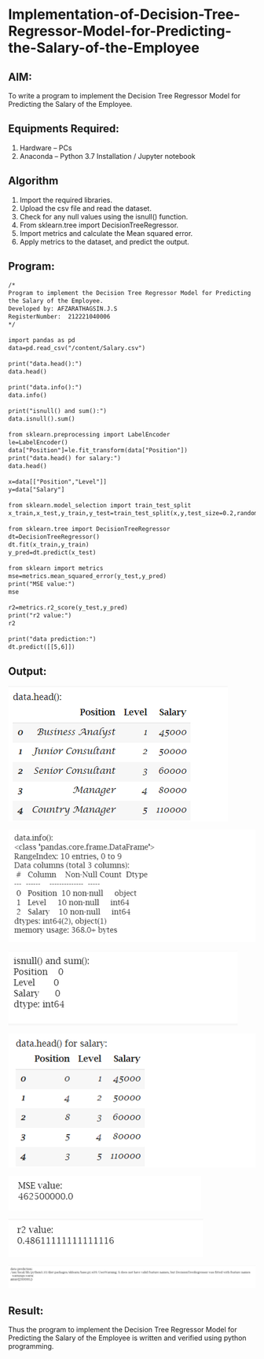 # Implementation-of-Decision-Tree-Regressor-Model-for-Predicting-the-Salary-of-the-Employee

## AIM:
To write a program to implement the Decision Tree Regressor Model for Predicting the Salary of the Employee.

## Equipments Required:
1. Hardware – PCs
2. Anaconda – Python 3.7 Installation / Jupyter notebook

## Algorithm
1. Import the required libraries.
2. Upload the csv file and read the dataset.
3. Check for any null values using the isnull() function.
4. From sklearn.tree import DecisionTreeRegressor.
5. Import metrics and calculate the Mean squared error.
6. Apply metrics to the dataset, and predict the output.


## Program:
```
/*
Program to implement the Decision Tree Regressor Model for Predicting the Salary of the Employee.
Developed by: AFZARATHAGSIN.J.S
RegisterNumber:  212221040006
*/

import pandas as pd
data=pd.read_csv("/content/Salary.csv")

print("data.head():")
data.head()

print("data.info():")
data.info()

print("isnull() and sum():")
data.isnull().sum()

from sklearn.preprocessing import LabelEncoder
le=LabelEncoder()
data["Position"]=le.fit_transform(data["Position"])
print("data.head() for salary:")
data.head()

x=data[["Position","Level"]]
y=data["Salary"]

from sklearn.model_selection import train_test_split
x_train,x_test,y_train,y_test=train_test_split(x,y,test_size=0.2,random_state=2)

from sklearn.tree import DecisionTreeRegressor
dt=DecisionTreeRegressor()
dt.fit(x_train,y_train)
y_pred=dt.predict(x_test)

from sklearn import metrics
mse=metrics.mean_squared_error(y_test,y_pred)
print("MSE value:")
mse

r2=metrics.r2_score(y_test,y_pred)
print("r2 value:")
r2

print("data prediction:")
dt.predict([[5,6]])

```


## Output:
![Decision Tree Regressor Model for Predicting the Salary of the Employee](1.png)

![Decision Tree Regressor Model for Predicting the Salary of the Employee](2.png)

![Decision Tree Regressor Model for Predicting the Salary of the Employee](3.png)

![Decision Tree Regressor Model for Predicting the Salary of the Employee](4.png)

![Decision Tree Regressor Model for Predicting the Salary of the Employee](5.png)

![Decision Tree Regressor Model for Predicting the Salary of the Employee](7.png)

![Decision Tree Regressor Model for Predicting the Salary of the Employee](8.png)


## Result:
Thus the program to implement the Decision Tree Regressor Model for Predicting the Salary of the Employee is written and verified using python programming.
